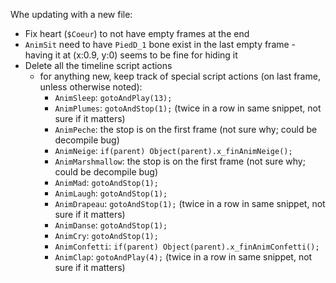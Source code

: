 Whe updating with a new file:
- Fix heart (`$Coeur`) to not have empty frames at the end
- `AnimSit` need to have `PiedD_1` bone exist in the last empty frame - having it at (x:0.9, y:0) seems to be fine for hiding it
- Delete all the timeline script actions
	- for anything new, keep track of special script actions (on last frame, unless otherwise noted):
		- `AnimSleep`: `gotoAndPlay(13);`
		- `AnimPlumes`: `gotoAndStop(1);` (twice in a row in same snippet, not sure if it matters)
		- `AnimPeche`: the stop is on the first frame (not sure why; could be decompile bug)
		- `AnimNeige`: `if(parent) Object(parent).x_finAnimNeige();`
		- `AnimMarshmallow`: the stop is on the first frame (not sure why; could be decompile bug)
		- `AnimMad`: `gotoAndStop(1);`
		- `AnimLaugh`: `gotoAndStop(1);`
		- `AnimDrapeau`: `gotoAndStop(1);` (twice in a row in same snippet, not sure if it matters)
		- `AnimDanse`: `gotoAndStop(1);`
		- `AnimCry`: `gotoAndStop(1);`
		- `AnimConfetti`: `if(parent) Object(parent).x_finAnimConfetti();`
		- `AnimClap`: `gotoAndPlay(4);` (twice in a row in same snippet, not sure if it matters)